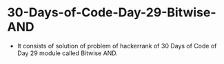 # 30-Days-of-Code-Day-29-Bitwise-AND 
- It consists of solution of problem of hackerrank of 30 Days of Code of Day 29 module called Bitwise AND.
